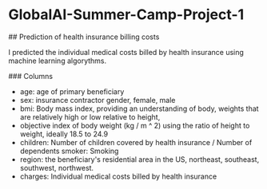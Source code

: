 # GlobalAI-Summer-Camp-Project-1
## Prediction of health insurance billing costs

I predicted the individual medical costs billed by health insurance using machine learning algorythms.

### Columns

* age: age of primary beneficiary
* sex: insurance contractor gender, female, male
* bmi: Body mass index, providing an understanding of body, weights that are relatively high or low relative to height,
* objective index of body weight (kg / m ^ 2) using the ratio of height to weight, ideally 18.5 to 24.9
* children: Number of children covered by health insurance / Number of dependents
smoker: Smoking
* region: the beneficiary's residential area in the US, northeast, southeast, southwest, northwest.
* charges: Individual medical costs billed by health insurance
